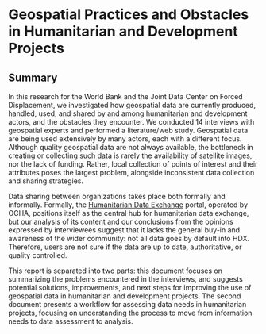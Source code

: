 # Geospatial Practices and Obstacles in Humanitarian and Development Projects 

## Summary
In this research for the World Bank and the Joint Data Center on Forced Displacement, we investigated how geospatial data are currently produced, handled, used, and shared by and among humanitarian and development actors, and the obstacles they encounter. We conducted 14 interviews with geospatial experts and performed a literature/web study. Geospatial data are being used extensively by many actors, each with a different focus. Although quality geospatial data are not always available, the bottleneck in creating or collecting such data is rarely the availability of satellite images, nor the lack of funding. Rather, local collection of points of interest and their attributes poses the largest problem, alongside inconsistent data collection and sharing strategies.

Data sharing between organizations takes place both formally and informally. Formally, the [Humanitarian Data Exchange](https://data.humdata.org/) portal, operated by OCHA, positions itself as the central hub for humanitarian data exchange, but our analysis of its content and our conclusions from the opinions expressed by interviewees suggest that it lacks the general buy-in and awareness of the wider community: not all data goes by default into HDX. Therefore, users are not sure if the data are up to date, authoritative, or quality controlled.

This report is separated into two parts: this document focuses on summarizing the problems encountered in the interviews, and suggests potential solutions, improvements, and next steps for improving the use of geospatial data in humanitarian and development projects. The second document presents a workflow for assessing data needs in humanitarian projects, focusing on understanding the process to move from information needs to data assessment to analysis.


```{tableofcontents}
```
